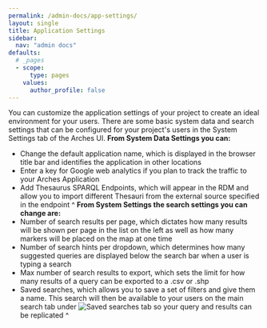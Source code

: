 ```yaml
---
permalink: /admin-docs/app-settings/
layout: single
title: Application Settings
sidebar:
  nav: "admin docs"
defaults:
  # _pages
  - scope:
      type: pages
    values:
      author_profile: false
---
```

You can customize the application settings of your project to create an ideal environment for your users. There are some basic system data and search settings that can be configured for your project's users in the System Settings tab of the Arches UI.
**From System Data Settings you can:**
- Change the default application name, which is displayed in the browser title bar and identifies the application in other locations
- Enter a key for Google web analytics if you plan to track the traffic to your Arches Application
- Add Thesaurus SPARQL Endpoints, which will appear in the RDM and allow you to import different Thesauri from the external source specified in the endpoint
^
**From System Settings the search settings you can change are:**
- Number of search results per page, which dictates how many results will be shown per page in the list on the left as well as how many markers will be placed on the map at one time
- Number of search hints per dropdown, which determines how many suggested queries are displayed below the search bar when a user is typing a search
- Max number of search results to export, which sets the limit for how many results of a query can be exported to a .csv or .shp
- Saved searches, which allows you to save a set of filters and give them a name. This search will then be available to your users on the main search tab under ![Saved searches tab]({{site.url}}/assets/images/savedSearch.PNG) so your query and results can be replicated
^
